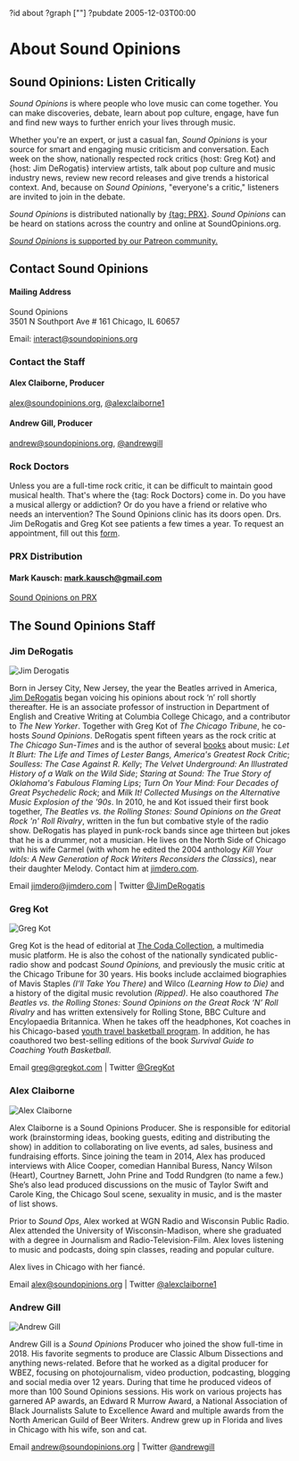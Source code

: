 ?id about
?graph [""]
?pubdate 2005-12-03T00:00
# About Sound Opinions

## Sound Opinions: Listen Critically

*Sound Opinions* is where people who love music can come together.
You can make discoveries, debate, learn about pop culture, engage, have fun and find new ways to further enrich your lives through music.

Whether you're an expert, or just a casual fan, *Sound Opinions* is your source for smart and engaging music criticism and conversation. Each week on the show, nationally respected rock critics {host: Greg Kot} and {host: Jim DeRogatis} interview artists, talk about pop culture and music industry news, review new record releases and give trends a historical context. And, because on *Sound Opinions*, "everyone's a critic," listeners are invited to join in the debate.  

*Sound Opinions* is distributed nationally by [{tag: PRX}](http://www.prx.org/soundopinions/). *Sound Opinions* can be heard on stations across the country and online at SoundOpinions.org.

[*Sound Opinions* is supported by our Patreon community.](https://www.patreon.com/soundopinions)


## Contact Sound Opinions


#### Mailing Address
Sound Opinions  
3501 N Southport Ave # 161 
Chicago, IL 60657

Email: [interact@soundopinions.org](mailto:interact@soundopinions.org)


### Contact the Staff

#### Alex Claiborne, Producer     
[alex@soundopinions.org](mailto:alex@soundopinions.org), [@alexclaiborne1](https://twitter.com/alexclaiborne1)

#### Andrew Gill, Producer
[andrew@soundopinions.org](andrew@soundopinions.org), [@andrewgill](https://twitter.com/andrewgill)


### Rock Doctors
Unless you are a full-time rock critic, it can be difficult to maintain good musical health. That's where the {tag: Rock Doctors} come in. Do you have a musical allergy or addiction? Or do you have a friend or relative who needs an intervention?
The Sound Opinions clinic has its doors open. Drs. Jim DeRogatis and Greg Kot see patients a few times a year. To request an appointment, fill out this [form](/rock-doctors/).


### PRX Distribution

#### Mark Kausch: [mark.kausch@gmail.com](mark.kausch@gmail.com)

 
[Sound Opinions on PRX](https://exchange.prx.org/group_accounts/101127-so)



## The Sound Opinions Staff

### Jim DeRogatis

![Jim Derogatis](https://static.soundopinions.org/images/2016/jderogatis.jpg)

Born in Jersey City, New Jersey, the year the Beatles arrived in America, [Jim DeRogatis](http://jimdero.com/) began voicing his opinions about rock ‘n’ roll shortly thereafter. He is an associate professor of instruction in Department of English and Creative Writing at Columbia College Chicago, and a contributor to *The New Yorker*. Together with Greg Kot of *The Chicago Tribune*, he co-hosts *Sound Opinions*. DeRogatis spent fifteen years as the rock critic at *The Chicago Sun-Times* and is the author of several [books](http://www.jimdero.com/BooksProjectsOpen.html) about music: *Let It Blurt: The Life and Times of Lester Bangs, America's Greatest Rock Critic*; *Soulless: The Case Against R. Kelly*; *The Velvet Underground: An Illustrated History of a Walk on the Wild Side*; *Staring at Sound: The True Story of Oklahoma's Fabulous Flaming Lips*; *Turn On Your Mind: Four Decades of Great Psychedelic Rock*; and *Milk It! Collected Musings on the Alternative Music Explosion of the '90s*. In 2010, he and Kot issued their first book together, *The Beatles vs. the Rolling Stones: Sound Opinions on the Great Rock 'n' Roll Rivalry*, written in the fun but combative style of the radio show. DeRogatis has played in punk-rock bands since age thirteen but jokes that he is a drummer, not a musician. He lives on the North Side of Chicago with his wife Carmel (with whom he edited the 2004 anthology *Kill Your Idols: A New Generation of Rock Writers Reconsiders the Classics*), near their daughter Melody. Contact him at [jimdero.com](jimdero.com).

Email [jimdero@jimdero.com](jimdero@jimdero.com) | Twitter [@JimDeRogatis](https://twitter.com/jimderogatis)

### Greg Kot
![Greg Kot](https://static.soundopinions.org/images/2016/gkot.jpg)

Greg Kot is the head of editorial at [The Coda Collection](codacollection.co), a multimedia music platform. He is also the cohost of the nationally syndicated public-radio show and podcast *Sound Opinions,* and previously the music critic at the Chicago Tribune for 30 years. His books include acclaimed biographies of Mavis Staples *(I’ll Take You There)* and Wilco *(Learning How to Die)* and a history of the digital music revolution *(Ripped)*. He also coauthored *The Beatles vs. the Rolling Stones: Sound Opinions on the Great Rock ‘N’ Roll Rivalry* and has written extensively for Rolling Stone, BBC Culture and Encylopaedia Britannica. When he takes off the headphones, Kot coaches in his Chicago-based [youth travel basketball program](OTEhoops.com). In addition, he has coauthored two best-selling editions of the book *Survival Guide to Coaching Youth Basketball.*

Email [greg@gregkot.com](greg@gregkot.com) | Twitter [@GregKot](https://twitter.com/gregkot)

### Alex Claiborne
![Alex Claiborne](https://static.soundopinions.org/images/2019/Alex_headshot.jpg)

Alex Claiborne is a Sound Opinions Producer. She is responsible for editorial work (brainstorming ideas, booking guests, editing and distributing the show) in addition to collaborating on live events, ad sales, business and fundraising efforts. Since joining the team in 2014, Alex has produced interviews with Alice Cooper, comedian Hannibal Buress, Nancy Wilson (Heart), Courtney Barnett, John Prine and Todd Rundgren (to name a few.) She’s also lead produced discussions on the music of Taylor Swift and Carole King, the Chicago Soul scene, sexuality in music, and is the master of list shows. 

Prior to *Sound Ops*, Alex worked at WGN Radio and Wisconsin Public Radio. Alex attended the University of Wisconsin-Madison, where she graduated with a degree in Journalism and Radio-Television-Film. Alex loves listening to music and podcasts, doing spin classes, reading and popular culture.

Alex lives in Chicago with her fiancé.

Email [alex@soundopinions.org](mailto:alex@soundopinions.org) | Twitter [@alexclaiborne1](https://twitter.com/alexclaiborne1)

### Andrew Gill
![Andrew Gill](https://static.soundopinions.org/images/2021/4b63c6.jpg)

Andrew Gill is a *Sound Opinions* Producer who joined the show full-time in 2018. His favorite segments to produce are Classic Album Dissections and anything news-related. Before that he worked as a digital producer for WBEZ, focusing on photojournalism, video production, podcasting, blogging and social media over 12 years. During that time he produced videos of more than 100 Sound Opinions sessions. His work on various projects has garnered AP awards, an Edward R Murrow Award, a National Association of Black Journalists Salute to Excellence Award and multiple awards from the North American Guild of Beer Writers.
Andrew grew up in Florida and lives in Chicago with his wife, son and cat.

Email [andrew@soundopinions.org](andrew@soundopinions.org) | Twitter [@andrewgill](https://twitter.com/andrewgill)



